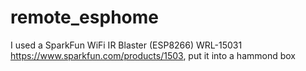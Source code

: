 # remote_esphome
I used a SparkFun WiFi IR Blaster (ESP8266)  WRL-15031 https://www.sparkfun.com/products/1503, put it into a hammond box
